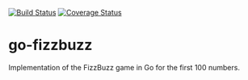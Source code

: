 [![Build Status](https://travis-ci.org/kaizen63/go-fizzbuzz.svg?branch=master)](https://travis-ci.org/kaizen63/go-fizzbuzz)
[![Coverage Status](https://coveralls.io/repos/github/kaizen63/go-fizzbuzz/badge.svg?branch=master)](https://coveralls.io/github/kaizen63/go-fizzbuzz?branch=master)
# go-fizzbuzz

Implementation of the FizzBuzz game in Go for the first 100 numbers.


